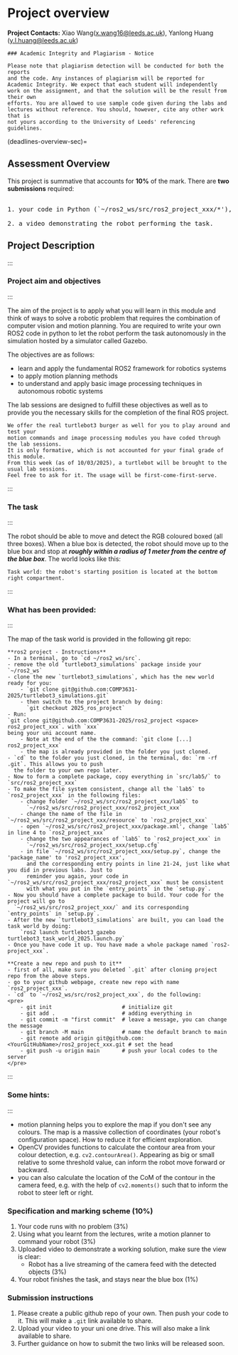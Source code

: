 # Project overview

**Project Contacts:** Xiao Wang(x.wang16@leeds.ac.uk), Yanlong Huang
(y.l.huang@leeds.ac.uk) 

```{warning}
### Academic Integrity and Plagiarism - Notice

Please note that plagiarism detection will be conducted for both the reports
and the code. Any instances of plagiarism will be reported for
Academic Integrity. We expect that each student will independently
work on the assignment, and that the solution will be the result from their own
efforts. You are allowed to use sample code given during the labs and 
lectures without reference. You should, however, cite any other work that is
not yours according to the University of Leeds' referencing guidelines.
```

(deadlines-overview-sec)=
## Assessment Overview

This project is summative that accounts for **10%** of the mark.
There are **two submissions** required: 
<!-- <br> (1) your final code in Python 
<br> (2) a video to demonstrate the robot performing the task. 
 -->
<pre> 
1. your code in Python (`~/ros2_ws/src/ros2_project_xxx/*'), `xxx` being your uni account name.

2. a video demonstrating the robot performing the task. 
</pre>

<!--
|                     | <p style="color: rgb(255, 0, 0);">Deadline</p> | <p style="color: rgb(255, 0, 0);">How to submit</p>| 
| ------------------- | ----------- | -------- |
|  | 22nd March 2024 5pm   | **Minerva** |

-->
## Project Description

:::
### Project aim and objectives
:::

The aim of the project is to apply what you will learn in this module and
think of ways to solve a robotic problem that requires the combination of
computer vision and motion planning. You are required to write your own ROS2
code in python to let the robot perform the task autonomously in the simulation
hosted by a simulator called Gazebo.

The objectives are as follows:
- learn and apply the fundamental ROS2 framework for robotics systems
- to apply motion planning methods
- to understand and apply basic image processing techniques in autonomous robotic systems

The lab sessions are designed to fulfill these objectives as well as to provide you 
the necessary skills for the completion of the final ROS project.  


```{Note}
We offer the real turtlebot3 burger as well for you to play around and test your
motion commands and image processing modules you have coded through the lab sessions.
It is only formative, which is not accounted for your final grade of this module.
From this week (as of 10/03/2025), a turtlebot will be brought to the usual lab sessions. 
Feel free to ask for it. The usage will be first-come-first-serve.

``` 

:::
### The task
:::

The robot should be able to move and detect the RGB coloured boxed (all three boxes). When a blue box is 
detected, the robot should move up to the blue box and stop at ***roughly within a radius of 1 meter
from the centre of the blue box***. The world looks like this:


```{figure} images/world_2025.png
Task world: the robot's starting position is located at the bottom right compartment.
```

:::
### What has been provided:
:::

The map of the task world is provided in the following git repo:


```{note}
**ros2 project - Instructions**
- In a terminal, go to `cd ~/ros2_ws/src`.
- remove the old `turtlebot3_simulations` package inside your `~/ros2_ws`
- clone the new `turtlebot3_simulations`, which has the new world ready for you:
    - `git clone git@github.com:COMP3631-2025/turtlebot3_simulations.git`
    - then switch to the project branch by doing: 
      `git checkout 2025_ros_project`
- Run: 
`git clone git@github.com:COMP3631-2025/ros2_project <space> ros2_project_xxx`. with `xxx`
being your uni account name.
    - Note at the end of the the command: `git clone [...] ros2_project_xxx`
    - the map is already provided in the folder you just cloned.
- `cd` to the folder you just cloned, in the terminal, do: `rm -rf .git`. This allows you to push 
  the folder to your own repo later.
- Now to form a complete package, copy everything in `src/lab5/` to `src/ros2_project_xxx`
- To make the file system consistent, change all the `lab5` to `ros2_project_xxx` in the following files:
    - change folder `~/ros2_ws/src/ros2_project_xxx/lab5` to 
      `~/ros2_ws/src/ros2_project_xxx/ros2_project_xxx`
    - change the name of the file in `~/ros2_ws/src/ros2_project_xxx/resource` to `ros2_project_xxx`
    - open `~/ros2_ws/src/ros2_project_xxx/package.xml', change `lab5` in line 4 to `ros2_project_xxx`
    - change the two appearances of `lab5` to `ros2_project_xxx` in 
      `~/ros2_ws/src/ros2_project_xxx/setup.cfg`
    - in file `~/ros2_ws/src/ros2_project_xxx/setup.py`, change the 'package_name' to 'ros2_project_xxx',
      and the corresponding entry points in line 21-24, just like what you did in previous labs. Just to
      reminder you again, your code in `~/ros2_ws/src/ros2_project_xxx/ros2_project_xxx` must be consistent
      with what you put in the `entry_points` in the `setup.py`.
- Now you should have a complete package to build. Your code for the project will go to 
  `~/ros2_ws/src/ros2_project_xxx/` and its corresponding `entry_points` in `setup.py`.
- After the new `turtlebot3_simulations` are built, you can load the task world by doing:
    `ros2 launch turtlebot3_gazebo turtlebot3_task_world_2025.launch.py`
- Once you have code it up. You have made a whole package named `ros2-project_xxx`.
```

```{Note}
**Create a new repo and push to it**
- first of all, make sure you deleted `.git` after cloning project repo from the above steps.
- go to your github webpage, create new repo with name `ros2_project_xxx`.
- `cd` to `~/ros2_ws/src/ros2_project_xxx`, do the following:
<pre>
    - git init                      # initialize git
    - git add .                     # adding everything in
    - git commit -m "first commit"  # leave a message, you can change the message
    - git branch -M main            # name the default branch to main
    - git remote add origin git@github.com:<YourGitHubName>/ros2_project_xxx.git # set the head
    - git push -u origin main       # push your local codes to the server
</pre>
```


:::
### Some hints:
:::
- motion planning helps you to explore the map if you don't see any colours. The map is a massive collection of coordinates (your robot's configuration space). How to reduce it for efficient exploration.
- OpenCV provides functions to calculate the contour area from your colour detection, e.g. `cv2.contourArea()`. Appearing as big or small relative to some threshold value, can inform the robot move forward or backward.
- you can also calculate the location of the CoM of the contour in the camera feed, e.g. with the help of `cv2.moments()` such that to inform the robot to steer left or right.


### Specification and marking scheme ($10\%$)


1. Your code runs with no problem ($3\%$)
2. Using what you learnt from the lectures, write a motion planner to command your robot ($3\%$)
3. Uploaded video to demonstrate a working solution, make sure the view is clear:
    * Robot has a live streaming of the camera feed with the detected objects ($3\%$)
4. Your robot finishes the task, and stays near the blue box ($1\%$)

### Submission instructions
1. Please create a public github repo of your own. Then push your code to it. This will make a `.git` link available to share.
2. Upload your video to your uni one drive. This will also make a link available to share.
3. Further guidance on how to submit the two links will be released soon.